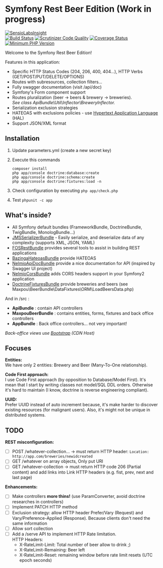 Symfony Rest Beer Edition (Work in progress)
============================================

[![SensioLabsInsight](https://insight.sensiolabs.com/projects/665c060e-aa8a-458a-b74c-44c5725c7155/big.png)](https://insight.sensiolabs.com/projects/665c060e-aa8a-458a-b74c-44c5725c7155)  
[![Build Status](https://travis-ci.org/maxpou/symfony-rest-beer-edition.svg?branch=master)](https://travis-ci.org/maxpou/symfony-rest-beer-edition)
[![Scrutinizer Code Quality](https://scrutinizer-ci.com/g/maxpou/symfony-rest-beer-edition/badges/quality-score.png?b=master)](https://scrutinizer-ci.com/g/maxpou/symfony-rest-beer-edition/?branch=master)
[![Coverage Status](https://coveralls.io/repos/github/maxpou/symfony-rest-beer-edition/badge.svg?branch=master)](https://coveralls.io/github/maxpou/symfony-rest-beer-edition?branch=master)
[![Minimum PHP Version](https://img.shields.io/badge/php-%3E%3D%205.6-8892BF.svg?style=flat-square)](https://php.net/)


Welcome to the Symfony Rest Beer Edition!  

Features in this application:

* Specific HTTP Status Codes (204, 206, 400, 404...), HTTP Verbs (GET/POST/PUT/DELETE/OPTIONS)
* Routes with subresources, collection filters...
* Fully swagger documentation (visit /api/doc)
* Symfony's Form component support
* Routes pluralization (beer -> beers & brewery -> breweries).  
*See class ApiBundle\Util\Inflector\BreweryInflector.*
* Serialization exclusion strategies
* HATEOAS with exclusions policies - use [Hypertext Application Language](http://stateless.co/hal_specification.html) (HAL)
* Support JSON/XML format

## Installation

1. Update parameters.yml (create a new secret key)
2. Execute this commands

    ```
    composer install
    php app/console doctrine:database:create  
    php app/console doctrine:schema:create  
    php app/console doctrine:fixtures:load -n
    ```
3. Check configuration by executing `php app/check.php`
4. Test `phpunit -c app`

## What's inside?

* All Symfony default bundles (FrameworkBundle, DoctrineBundle, TwigBundle, MonologBundle...)
* [JMSSerializerBundle](https://github.com/schmittjoh/JMSSerializerBundle) - Easily serialize, and deserialize data of any complexity (supports XML, JSON, YAML)
* [FOSRestBundle](https://github.com/FriendsOfSymfony/FOSRestBundle) provides several tools to assist in building REST applications
* [BazingaHateoasBundle](https://github.com/willdurand/BazingaHateoasBundle) provide HATEOAS
* [NelmioApiDocBundle](https://github.com/nelmio/NelmioApiDocBundle) provide a nice documentation for API (inspired by Swagger UI project)
* [NelmioCorsBundle](https://github.com/nelmio/NelmioCorsBundle) adds CORS headers support in your Symfony2 application
* [DoctrineFixturesBundle](DoctrineFixturesBundle) provide breweries and beers (see Maxpou\BeerBundle\DataFixtures\ORM\LoadBeersData.php)

And in /src :

* **ApiBundle** : contain API controllers
* **MaxpouBeerBundle** : contains entities, forms, fixtures and back office controllers
* **AppBundle** : Back office controllers... not very important!

*Back-office views use [Bootstrap](http://getbootstrap.com) (CDN Host)*

## Focuses

**Entities:**  
We have only 2 entities: Brewery and Beer (Many-To-One relationship).

**Code First approach:**  
I use Code First approach (by opposition to Database/Model First). It's mean that I start by writing classes not model/SQL DDL orders. Otherwise it's hard to maintain (I know, doctrine is reverse engineering compliant).

**UUID:**  
Prefer UUID instead of auto increment because, it's make harder to discover existing resources (for malignant users). Also, it's might not be unique in distributed systems.


## TODO

**REST misconfiguration:**  
- [ ] POST /whatever-collection... -> must return HTTP header: `Location: http://app.com/breweries/newidcreated`
- [ ] GET /whatever on array objects, Only put URI
- [ ] GET /whatever-collection -> must return HTTP code 206 (Partial content) and add links into Link HTTP headers (e.g. fist, prev, next and last page)

**Enhancements:**  
- [ ] Make controllers **more thins!** (use ParamConverter, avoid doctrine researches in controllers)
- [ ] Implement PATCH HTTP method
- [ ] Exclusion strategy: allow HTTP header Prefer/Vary (Request) and Vary/Preference-Applied (Response). Because clients don't need the same information
- [ ] Allow sort collection
- [ ] Add a /serve API to implement HTTP Rate limitation.  
HTTP Headers:
  * X-RateLimit-Limit: Total number of beer allow to drink ;)
  * X-RateLimit-Remaining: Beer left
  * X-RateLimit-Reset: remaining window before rate limit resets (UTC epoch seconds)
